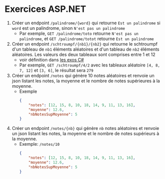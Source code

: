 # Exercices ASP.NET

1. Créer un endpoint `/palindrome/{word}` qui retourne `Est un palindrome` si `word` est un palindrome, sinon `N'est pas un palindrome`
    - Par exemple, `GET /palindrome/toto` retourne `N'est pas un palindrome`, et `GET /palindrome/totot` retourne `Est un palindrome`
1. Créer un endpoint `/schtroumpf/{nb1}/{nb2}` qui retourne le schtroumpf d'un tableau de `nb1` éléments aléatoires et d'un tableau de `nb2` éléments aléatoires. Les valeurs des deux tableaux sont comprises entre 1 et 12 
    - voir définition dans [les exos C#](./csharp-exercices.md)
    - Par exemple, `GET /schtroumpf/4/2` avec les tableaux aléatoire `[4, 8, 7, 12]` et `[3, 6]`, le résultat sera `279`
1. Créer un endpoint `/notes` qui génère 10 notes aléatoires et renvoie un json listant les notes, la moyenne et le nombre de notes supérieures à la moyenne.
    - Exemple
        ```json
        {
            "notes": [12, 15, 8, 10, 18, 14, 9, 11, 13, 16],
            "moyenne": 12.6,
            "nbNotesSupMoyenne": 5
        }
        ```
1. Créer un endpoint `/notes/{nb}` qui génère `nb` notes aléatoires et renvoie un json listant les notes, la moyenne et le nombre de notes supérieurs à la moyenne.
    - Exemple: `/notes/10`
        ```json
        {
            "notes": [12, 15, 8, 10, 18, 14, 9, 11, 13, 16],
            "moyenne": 12.6,
            "nbNotesSupMoyenne": 5
        }
        ```